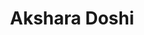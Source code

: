 ---
title: Akshara Doshi
biosmall: "Akshara is a 2021 batch student of Government Medical College, Ratlam"
biolarge: 
avatar: f
twitter: 
instagram:
---